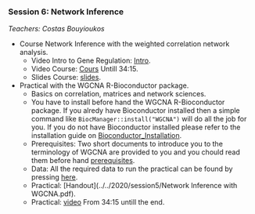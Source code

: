### Session 6: Network Inference

*Teachers: Costas Bouyioukos*

- Course Network Inference with the weighted correlation network analysis.
    - Video Intro to Gene Regulation: [Intro](https://www.youtube.com/watch?v=_-ikACMbbxE&feature=youtu.be&t=2250).
    - Video Course: [Cours](https://www.youtube.com/watch?v=2f6UubLLoUk) Untill 34:15.
    - Slides Course: [slides](../../2020/session5/WGCNA_seance5.pdf).
- Practical with the WGCNA R-Bioconductor package.
    - Basics on correlation, matrices and network sciences.
    - You have to install before hand the WGCNA R-Bioconductor package. If you alredy have Bioconductor installed then a simple command like `BiocManager::install("WGCNA")` will do all the job for you. If you do not have Bioconductor installed please refer to the installation guide on [Bioconductor\_Installation](http://bioconductor.org/install/).
    - Prerequisites: Two short documents to introduce you to the terminology of WGCNA are provided to you and you chould read them before hand [prerequisites](../../2020/session5/prerequisites/).
    - Data: All the required data to run the practical can be found by pressing [here](../../2020/session5/data/).
    - Practical: [Handout](../../2020/session5/Network Inference with WGCNA.pdf).
    - Practical: [video](https://www.youtube.com/watch?v=2f6UubLLoUk&t=2054) From 34:15 untill the end.

